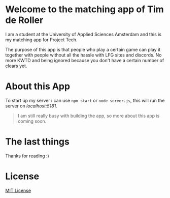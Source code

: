 # Welcome to the matching app of Tim de Roller
I am a student at the University of Applied Sciences Amsterdam and this is my matching app for Project Tech.

The purpose of this app is that people who play a certain game can play it together with people without all the hassle with LFG sites and discords. No more KWTD and being ignored because you don't have a certain number of clears yet.

# About this App
To start up my server i can use `npm start` or `node server.js`, this will run the server on _localhost:5181_.

> I am still really busy with building the app, so more about this app is coming soon.

# The last things
Thanks for reading :)

# License
[MIT License](https://github.com/maggness/PT/blob/main/LICENSE)
